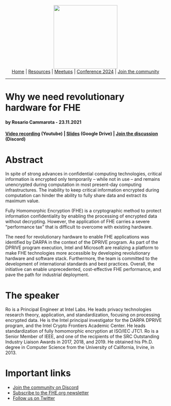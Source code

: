 <!-- Main header navigation -->
<p align="center">
  <img width="200" src="https://user-images.githubusercontent.com/5758427/180978488-db825482-5a58-4c7c-9589-c494a6f0be04.png"><br/>
  <a href="https://fhe-org.github.io">Home</a> | <a href="https://fhe-org.github.io/resources">Resources</a> | <a href="https://fhe-org.github.io/meetups/">Meetups</a> | <a href="https://fhe-org.github.io/conferences/conference-2024/">Conference 2024</a> | <a href="https://fhe-org.github.io/community">Join the community</a>
</p>
<hr/>
<!-- /Main header navigation -->

# Why we need revolutionary hardware for FHE
#### by Rosario Cammarota - 23.11.2021

#### <a href="https://www.youtube.com/watch?v=FpWh1IuTKY4">Video recording</a> (Youtube) | <a href="https://drive.google.com/file/d/100lTyO95SGj7JwrYQks4TN6DeNHhX7yy/view">Slides</a> (Google Drive) | <a href="https://discord.fhe.org">Join the discussion</a> (Discord)

# Abstract
In spite of strong advances in confidential computing technologies, critical information is encrypted only temporarily – while not in use – and remains unencrypted during computation in most present-day computing infrastructures. The inability to keep critical information encrypted during computation can hinder the ability to fully share data and extract its maximum value.

Fully Homomorphic Encryption (FHE) is a cryptographic method to protect information confidentiality by enabling the processing of encrypted data without decrypting. However, the application of FHE carries a severe “performance tax” that is difficult to overcome with existing hardware.

The need for revolutionary hardware to enable FHE applications was identified by DARPA in the context of the DPRIVE program. As part of the DPRIVE program execution, Intel and Microsoft are realizing a platform to make FHE technologies more accessible by developing revolutionary hardware and software stack. Furthermore, the team is committed to the development of international standards and best practices. Overall, the initiative can enable unprecedented, cost-effective FHE performance, and pave the path for industrial deployment.

# The speaker
Ro is a Principal Engineer at Intel Labs. He leads privacy technologies research theory, application, and standardization, focusing on processing encrypted data. He is the Intel principal investigator for the DARPA DPRIVE program, and the Intel Crypto Frontiers Academic Center. He leads standardization of fully homomorphic encryption at ISO/IEC JTC1. Ro is a Senior Member of IEEE, and one of the recipients of the SRC Outstanding Industry Liaison Awards in 2017, 2018, and 2019. He obtained his Ph.D. degree in Computer Science from the University of California, Irvine, in 2013.

# Important links
- <a href="https://discord.fhe.org">Join the community on Discord</a>
- <a href="https://fheorg.substack.com">Subscribe to the FHE.org newsletter</a>
- <a href="https://twitter.com/fhe_org">Follow us on Twitter</a>

